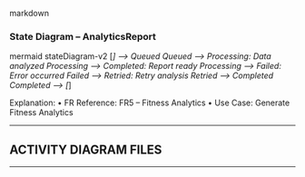 markdown
### State Diagram – AnalyticsReport

mermaid
stateDiagram-v2
    [*] --> Queued
    Queued --> Processing: Data analyzed
    Processing --> Completed: Report ready
    Processing --> Failed: Error occurred
    Failed --> Retried: Retry analysis
    Retried --> Completed
    Completed --> [*]

Explanation:
	•	FR Reference: FR5 – Fitness Analytics
	•	Use Case: Generate Fitness Analytics

---

## ACTIVITY DIAGRAM FILES

---
